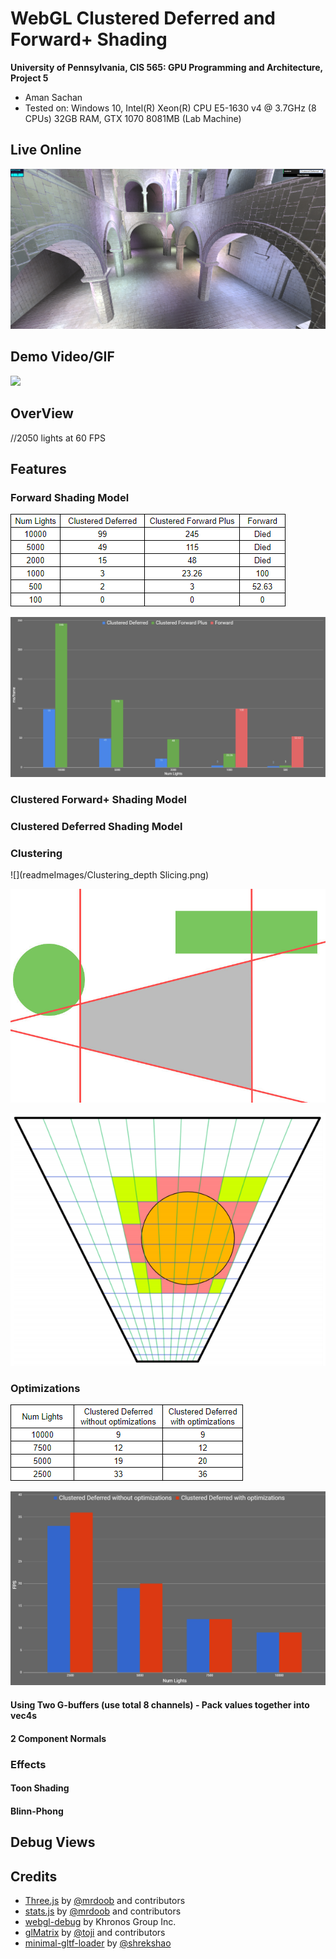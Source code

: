 WebGL Clustered Deferred and Forward+ Shading
======================

**University of Pennsylvania, CIS 565: GPU Programming and Architecture, Project 5**

* Aman Sachan
* Tested on: Windows 10, Intel(R) Xeon(R) CPU E5-1630 v4 @ 3.7GHz (8 CPUs) 32GB RAM, 
			GTX 1070 8081MB (Lab Machine)

## Live Online

[![](readmeImages/LiveDemoImage.png)](http://amansachan.com/WebGL-Clustered-Deferred-Forward-Plus/)

## Demo Video/GIF

[![](readmeImages/video.png)](TODO)

## OverView
//2050 lights at 60 FPS
## Features

### Forward Shading Model

![](readmeImages/NumLights_table.png)

![](readmeImages/NumLightsComparison.png)

### Clustered Forward+ Shading Model

### Clustered Deferred Shading Model

### Clustering

![](readmeImages/Clustering_depth Slicing.png)

![](readmeImages/false-positive-diagram.jpg)

![](readmeImages/PointLightCulling.png)

### Optimizations

![](readmeImages/OptimizationComparison_table.png)

![](readmeImages/OptimizationComparison.png)

#### Using Two G-buffers (use total 8 channels) - Pack values together into vec4s
#### 2 Component Normals

### Effects
#### Toon Shading
#### Blinn-Phong

## Debug Views

## Credits

* [Three.js](https://github.com/mrdoob/three.js) by [@mrdoob](https://github.com/mrdoob) and contributors
* [stats.js](https://github.com/mrdoob/stats.js) by [@mrdoob](https://github.com/mrdoob) and contributors
* [webgl-debug](https://github.com/KhronosGroup/WebGLDeveloperTools) by Khronos Group Inc.
* [glMatrix](https://github.com/toji/gl-matrix) by [@toji](https://github.com/toji) and contributors
* [minimal-gltf-loader](https://github.com/shrekshao/minimal-gltf-loader) by [@shrekshao](https://github.com/shrekshao)
